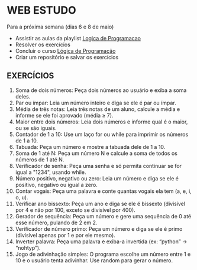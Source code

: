 # WEB ESTUDO
Para a próxima semana (dias 6 e 8 de maio) 
- Assistir as aulas da playlist [Logica de Programacao](https://www.youtube.com/playlist?list=PLBpon3pOOlZdgVfIFNq3MMrxUKaHfVVa5)
- Resolver os exercícios 
- Concluir o curso [Lógica de Programação](https://betrybe.com/cursos/logica-de-programacao)   
- Criar um repositório e salvar os exercícios  

## EXERCÍCIOS 
1. Soma de dois números: Peça dois números ao usuário e exiba a soma deles. 
2. Par ou ímpar: Leia um número inteiro e diga se ele é par ou ímpar. 
3. Média de três notas: Leia três notas de um aluno, calcule a média e informe se 
ele foi aprovado (média ≥ 7). 
4. Maior entre dois números: Leia dois números e informe qual é o maior, ou se são 
iguais. 
5. Contador de 1 a 10: Use um laço for ou while para imprimir os números de 1 a 10. 
6. Tabuada: Peça um número e mostre a tabuada dele de 1 a 10. 
7. Soma de 1 até N: Peça um número N e calcule a soma de todos os números de 1 
até N. 
8. Verificador de senha: Peça uma senha e só permita continuar se for igual a 
"1234", usando while. 
9. Número positivo, negativo ou zero: Leia um número e diga se ele é positivo, 
negativo ou igual a zero. 
10. Contar vogais: Peça uma palavra e conte quantas vogais ela tem (a, e, i, o, u). 
11. Verificar ano bissexto: Peça um ano e diga se ele é bissexto (divisível por 4 e 
não por 100, exceto se divisível por 400). 
12. Gerador de sequência: Peça um número e gere uma sequência de 0 até esse 
número, pulando de 2 em 2. 
13. Verificador de número primo: Peça um número e diga se ele é primo (divisível 
apenas por 1 e por ele mesmo). 
14. Inverter palavra: Peça uma palavra e exiba-a invertida (ex: “python” → “nohtyp”). 
15. Jogo de adivinhação simples: O programa escolhe um número entre 1 e 10 e o 
usuário tenta adivinhar. Use random para gerar o número.